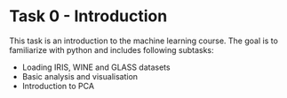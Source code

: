 # Task 0 - Introduction

This task is an introduction to the machine learning course. The goal is to familiarize with python and includes following subtasks:
* Loading IRIS, WINE and GLASS datasets
* Basic analysis and visualisation
* Introduction to PCA
 
